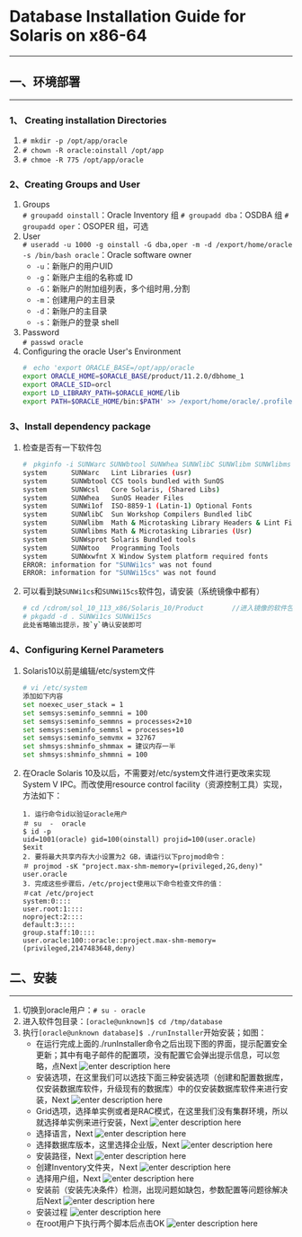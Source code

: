 # Database Installation Guide for Solaris on x86-64
-------
## 一、环境部署   
---
### 1、 Creating installation Directories  
1. `# mkdir -p /opt/app/oracle`
2. `# chown -R oracle:oinstall /opt/app`
3. `# chmoe -R 775 /opt/app/oracle`  

### 2、Creating Groups and User    
1. Groups  
`# groupadd oinstall`：Oracle Inventory 组
`# groupadd dba`：OSDBA 组
`# groupadd oper`：OSOPER 组，可选
2. User  
`# useradd -u 1000 -g oinstall -G dba,oper -m -d /export/home/oracle -s /bin/bash oracle`：Oracle software owner
	+ `-u`：新账户的用户UID
	+ `-g`：新账户主组的名称或 ID
	+ `-G`：新账户的附加组列表，多个组时用`,`分割
	+ `-m`：创建用户的主目录
	+ `-d`：新账户的主目录
	+ `-s`：新账户的登录 shell   
3. Password    
`# passwd oracle`  
4. Configuring the oracle User's Environment  
	```bash
	#　echo 'export ORACLE_BASE=/opt/app/oracle
	export ORACLE_HOME=$ORACLE_BASE/product/11.2.0/dbhome_1
	export ORACLE_SID=orcl
	export LD_LIBRARY_PATH=$ORACLE_HOME/lib
	export PATH=$ORACLE_HOME/bin:$PATH' >> /export/home/oracle/.profile
	```
### 3、Install dependency package
1. 检查是否有一下软件包
	```bash
	#　pkginfo -i SUNWarc SUNWbtool SUNWhea SUNWlibC SUNWlibm SUNWlibms SUNWsprot SUNWtoo SUNWi1of SUNWi1cs SUNWi15cs SUNWxwfnt SUNWcsl
	system      SUNWarc   Lint Libraries (usr)
	system      SUNWbtool CCS tools bundled with SunOS
	system      SUNWcsl   Core Solaris, (Shared Libs)
	system      SUNWhea   SunOS Header Files
	system      SUNWi1of  ISO-8859-1 (Latin-1) Optional Fonts
	system      SUNWlibC  Sun Workshop Compilers Bundled libC
	system      SUNWlibm  Math & Microtasking Library Headers & Lint Files (Usr)
	system      SUNWlibms Math & Microtasking Libraries (Usr)
	system      SUNWsprot Solaris Bundled tools
	system      SUNWtoo   Programming Tools
	system      SUNWxwfnt X Window System platform required fonts
	ERROR: information for "SUNWi1cs" was not found
	ERROR: information for "SUNWi15cs" was not found
	```   
2. 可以看到缺`SUNWi1cs`和`SUNWi15cs`软件包，请安装（系统镜像中都有）
	``` bash
	# cd /cdrom/sol_10_113_x86/Solaris_10/Product		//进入镜像的软件包目录，solaris是自动mount光盘的，一般mount到`/cdrom`目录下
	# pkgadd -d . SUNWi1cs SUNWi15cs
	此处省略输出提示，按`y`确认安装即可
	```

### 4、Configuring Kernel Parameters
1. Solaris10以前是编辑/etc/system文件
	``` bash
	# vi /etc/system
	添加如下内容
	set noexec_user_stack = 1
	set semsys:seminfo_semmni = 100  
	set semsys:seminfo_semmns = processes×2+10 
	set semsys:seminfo_semmsl = processes+10 
	set semsys:seminfo_semvmx = 32767  
	set shmsys:shminfo_shmmax = 建议内存一半
	set shmsys:shminfo_shmmni = 100 
	 ```  
 2. 在Oracle Solaris 10及以后，不需要对/etc/system文件进行更改来实现System V IPC。而改使用resource control facility（资源控制工具）实现，方法如下：
	```
	1. 运行命令id以验证oracle用户
	＃ su  -  oracle
	$ id -p
	uid=1001(oracle) gid=100(oinstall) projid=100(user.oracle)
	$exit
	2. 要将最大共享内存大小设置为2 GB，请运行以下projmod命令：
	＃ projmod -sK "project.max-shm-memory=(privileged,2G,deny)" user.oracle
	3. 完成这些步骤后，/etc/project使用以下命令检查文件的值：
	＃cat /etc/project
	system:0::::
	user.root:1::::
	noproject:2::::
	default:3::::
	group.staff:10::::
	user.oracle:100::oracle::project.max-shm-memory=(privileged,2147483648,deny)
	```
## 二、安装
-----
1. 切换到oracle用户：`# su - oracle`
2. 进入软件包目录：`[oracle@unknown]$ cd /tmp/database`
3. 执行`[oracle@unknown database]$ ./runInstaller`开始安装；如图：
	+ 在运行完成上面的./runInstaller命令之后出现下图的界面，提示配置安全更新；其中有电子邮件的配置项，没有配置它会弹出提示信息，可以忽略，点Next
	![enter description here][1]
	+ 安装选项，在这里我们可以选技下面三种安装选项（创建和配置数据库，仅安装数据库软件，升级现有的数据库）中的仅安装数据库软件来进行安装，Next
	![enter description here][2]
	+ Grid选项，选择单实例或者是RAC模式，在这里我们没有集群环境，所以就选择单实例来进行安装，Next
	![enter description here][3]
	+ 选择语言，Next
	![enter description here][4]
	+ 选择数据库版本，这里选择企业版，Next
	![enter description here][5]
	+ 安装路径，Next
	![enter description here][6]
	+ 创建Inventory文件夹，Ｎext
	![enter description here][7]
	+ 选择用户组，Next
	![enter description here][8]
	+ 安装前（安装先决条件）检测，出现问题如缺包，参数配置等问题徐解决后Next
	![enter description here][9]
	+ 安装过程
	![enter description here][10]
	+ 在root用户下执行两个脚本后点击OK
	![enter description here][11]


  [1]: ./images/install/database_install1.png "database_install1"
  [2]: ./images/install/database_install2.png "database_install2"
  [3]: ./images/install/database_install3.png "database_install3"
  [4]: ./images/install/database_install4.png "database_install4"
  [5]: ./images/install/database_install5.png "database_install5"
  [6]: ./images/install/database_install6.png "database_install6"
  [7]: ./images/install/database_install7.png "database_install7"
  [8]: ./images/install/database_install8.png "database_install8"
  [9]: ./images/install/database_install9.png "database_install9"
  [10]: ./images/install/database_install10.png "database_install10"
  [11]: ./images/install/database_install11.png "database_install11"